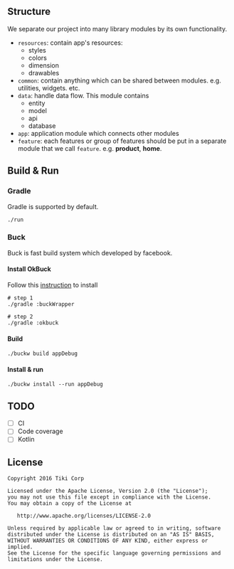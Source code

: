 ## Structure
We separate our project into many library modules by its own functionality.

- `resources`: contain app's resources:
  - styles
  - colors
  - dimension
  - drawables
- `common`: contain anything which can be shared between modules. e.g. utilities, widgets. etc.
- `data`: handle data flow. This module contains 
  - entity
  - model
  - api
  - database
- `app`: application module which connects other modules
- `feature`: each features or group of features should be put in a separate module that we call `feature`. e.g. **product**, **home**.

## Build & Run
### Gradle
Gradle is supported by default.
~~~shell
./run
~~~

### Buck
Buck is fast build system which developed by facebook.

#### Install OkBuck
Follow this [instruction](https://github.com/uber/okbuck#installation) to install

~~~shell
# step 1
./gradle :buckWrapper

# step 2
./gradle :okbuck
~~~

#### Build
~~~shell
./buckw build appDebug
~~~

#### Install & run
~~~shell
./buckw install --run appDebug
~~~


## TODO
- [ ] CI
- [ ] Code coverage
- [ ] Kotlin

## License

    Copyright 2016 Tiki Corp

    Licensed under the Apache License, Version 2.0 (the "License");
    you may not use this file except in compliance with the License.
    You may obtain a copy of the License at

       http://www.apache.org/licenses/LICENSE-2.0

    Unless required by applicable law or agreed to in writing, software
    distributed under the License is distributed on an "AS IS" BASIS,
    WITHOUT WARRANTIES OR CONDITIONS OF ANY KIND, either express or implied.
    See the License for the specific language governing permissions and
    limitations under the License.

